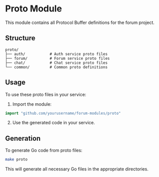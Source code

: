 # Proto Module

This module contains all Protocol Buffer definitions for the forum project.

## Structure

```
proto/
├── auth/           # Auth service proto files
├── forum/          # Forum service proto files
├── chat/           # Chat service proto files
└── common/         # Common proto definitions
```

## Usage

To use these proto files in your service:

1. Import the module:
```go
import "github.com/yourusername/forum-modules/proto"
```

2. Use the generated code in your service.

## Generation

To generate Go code from proto files:

```bash
make proto
```

This will generate all necessary Go files in the appropriate directories. 